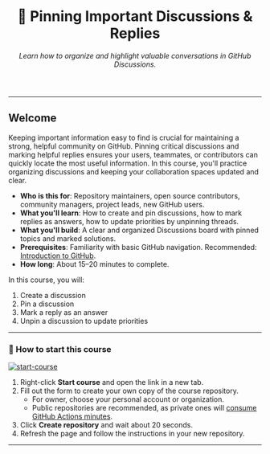 

<!--
  <<< Author notes: Step 1 >>>
  Choose 3-5 steps for your course.
  The first step is always the hardest, so pick something easy!
  Link to docs.github.com for further explanations.
  Encourage users to open new tabs for steps!
-->

<header>

# 📌 Pinning Important Discussions & Replies

_Learn how to organize and highlight valuable conversations in GitHub Discussions._

</header>

---

## Welcome

Keeping important information easy to find is crucial for maintaining a strong, helpful community on GitHub. Pinning critical discussions and marking helpful replies ensures your users, teammates, or contributors can quickly locate the most useful information. In this course, you'll practice organizing discussions and keeping your collaboration spaces updated and clear.

- **Who is this for**: Repository maintainers, open source contributors, community managers, project leads, new GitHub users.
- **What you'll learn**: How to create and pin discussions, how to mark replies as answers, how to update priorities by unpinning threads.
- **What you'll build**: A clear and organized Discussions board with pinned topics and marked solutions.
- **Prerequisites**: Familiarity with basic GitHub navigation. Recommended: [Introduction to GitHub](https://github.com/skills/introduction-to-github).
- **How long**: About 15–20 minutes to complete.

In this course, you will:

1. Create a discussion
2. Pin a discussion
3. Mark a reply as an answer
4. Unpin a discussion to update priorities

---

### 🚀 How to start this course

[![start-course](https://user-images.githubusercontent.com/1221423/235727646-4a590299-ffe5-480d-8cd5-8194ea184546.svg)](https://github.com/new?template_owner=samaradw&template_name=pin7&owner=%40me&name=samaradw-pin7&description=My+clone+repository&visibility=public)

1. Right-click **Start course** and open the link in a new tab.
2. Fill out the form to create your own copy of the course repository.
   - For owner, choose your personal account or organization.
   - Public repositories are recommended, as private ones will [consume GitHub Actions minutes](https://docs.github.com/en/billing/managing-billing-for-github-actions/about-billing-for-github-actions).
3. Click **Create repository** and wait about 20 seconds.
4. Refresh the page and follow the instructions in your new repository.

<footer>

<!--
  <<< Author notes: Footer >>>
  Add a link to get support, GitHub status page, code of conduct, license link.
-->

---
